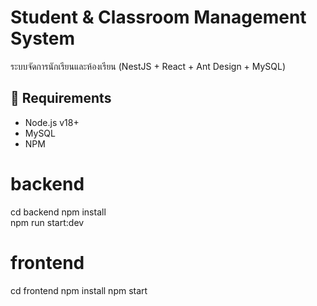 # Student & Classroom Management System

ระบบจัดการนักเรียนและห้องเรียน (NestJS + React + Ant Design + MySQL)

## 🔧 Requirements
- Node.js v18+
- MySQL
- NPM

# backend
cd backend
npm install        
npm run start:dev


# frontend
cd frontend
npm install
npm start
